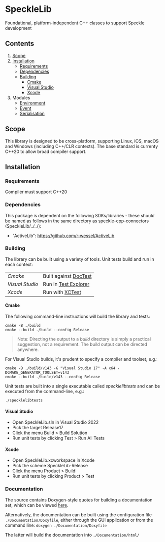 # SpeckleLib

Foundational, platform-independent C++ classes to support Speckle development

## Contents
1. [Scope](#scope)
2. [Installation](#install)
	- [Requirements](#require)
	- [Dependencies](#depend)
	- [Building](#build)
		- [Cmake](#cmake)
		- [Visual Studio](#vs)
		- [Xcode](#xcode)
4. Modules
	- [Environment](./Speckle/Environment/Environment.md)
	- [Event](./Speckle/Event/Event.md)
	- [Serialisation](./Speckle/Serialise/Serialisation.md)


## Scope <a name="scope"></a>

This library is designed to be cross-platform, supporting Linux, iOS, macOS and Windows (including C++/CLR contexts). The base standard is currenty C++20 to allow broad compiler support.

## Installation <a name="install"></a>

### Requirements <a name="require"></a>

Compiler must support C++20

### Dependencies <a name="depend"></a>

This package is dependent on the following SDKs/libraries - these should be named as follows in the same directory as speckle-cpp-connectors (SpeckleLib/../../):
- "ActiveLib": <https://github.com/r-wessel/ActiveLib>

### Building <a name="build"></a>

The library can be built using a variety of tools. Unit tests build and run in each context:

|  |  |
| --- | --- |
| *Cmake* | Built against [DocTest](https://github.com/doctest/doctest) |
| *Visual Studio* | Run in [Test Explorer](https://learn.microsoft.com/en-us/visualstudio/test/run-unit-tests-with-test-explorer?view=vs-2022) |
| *Xcode* | Run with [XCTest](https://developer.apple.com/documentation/xctest) |


#### Cmake <a name="cmake"></a>

The following command-line instructions will build the library and tests:

	cmake -B ./build
	cmake --build ./build --config Release

> Note: Directing the output to a *build* directory is simply a practical suggestion, not a requirement. The build output can be directed anywhere.

For Visual Studio builds, it's prudent to specify a compiler and toolset, e.g.:

	cmake -B ./build/v143 -G "Visual Studio 17" -A x64 -DCMAKE_GENERATOR_TOOLSET=v143
	cmake --build ./build/v143 --config Release

Unit tests are built into a single executable called *specklelibtests* and can be executed from the command-line, e.g.:

	./specklelibtests

#### Visual Studio <a name="vs"></a>

- Open SpeckleLib.sln in Visual Studio 2022
- Pick the target Release17
- Click the menu Build > Build Solution
- Run unit tests by clicking Test > Run All Tests

#### Xcode <a name="xcode"></a>

- Open SpeckleLib.xcworkspace in Xcode
- Pick the scheme SpeckleLib-Release
- Click the menu Product > Build
- Run unit tests by clicking Product > Test

### Documentation <a name="docs"></a>

The source contains Doxygen-style quotes for building a documentation set, which can be viewed [here](https://www.speckle.systems/SpeckleLib/Documentation/index.html).

Alternatively, the documentation can be built using the configuration file `./Documentation/Doxyfile`, either through the GUI application or from the command line: `doxygen ./Documentation/Doxyfile`

The latter will build the documentation into `./Documentation/html/`
